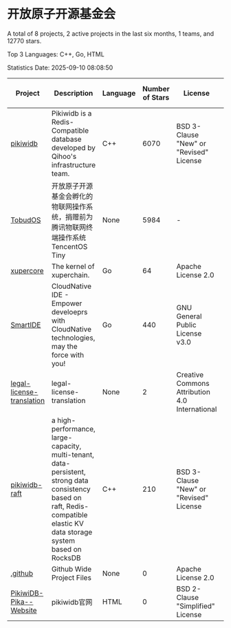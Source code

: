 # 开放原子开源基金会

A total of 8 projects, 2 active projects in the last six months, 1 teams, and 12770 stars.

Top 3 Languages: C++, Go, HTML

Statistics Date: 2025-09-10 08:08:50

| Project | Description | Language | Number of Stars | License | Creation Date | Last Updated Date | Last Pushed Date |
| --- | --- | --- | --- | --- | --- | --- | --- |
| [pikiwidb](https://github.com/OpenAtomFoundation/pikiwidb) | Pikiwidb is a Redis-Compatible database developed by Qihoo's infrastructure team. | C++ | 6070 | BSD 3-Clause "New" or "Revised" License | 2014-11-03 | 2025-09-08 | 2025-09-08 |
| [TobudOS](https://github.com/OpenAtomFoundation/TobudOS) | 开放原子开源基金会孵化的物联网操作系统，捐赠前为腾讯物联网终端操作系统TencentOS Tiny | None | 5984 | - | 2019-08-23 | 2025-09-08 | 2024-02-02 |
| [xupercore](https://github.com/OpenAtomFoundation/xupercore) | The kernel of xuperchain. | Go | 64 | Apache License 2.0 | 2020-08-14 | 2025-09-07 | 2024-05-21 |
| [SmartIDE](https://github.com/OpenAtomFoundation/SmartIDE) | CloudNative IDE - Empower develoeprs with CloudNative technologies, may the force with you! | Go | 440 | GNU General Public License v3.0 | 2021-09-21 | 2025-09-05 | 2023-10-23 |
| [legal-license-translation](https://github.com/OpenAtomFoundation/legal-license-translation) | legal-license-translation | None | 2 | Creative Commons Attribution 4.0 International | 2022-11-10 | 2025-05-08 | 2025-05-08 |
| [pikiwidb-raft](https://github.com/OpenAtomFoundation/pikiwidb-raft) | a high-performance, large-capacity, multi-tenant, data-persistent, strong data consistency based on raft, Redis-compatible elastic KV data storage system based on RocksDB | C++ | 210 | BSD 3-Clause "New" or "Revised" License | 2023-10-11 | 2025-09-07 | 2024-10-31 |
| [.github](https://github.com/OpenAtomFoundation/.github) | Github Wide Project Files | None | 0 | Apache License 2.0 | 2023-11-22 | 2023-11-22 | 2023-11-27 |
| [PikiwiDB-Pika--Website](https://github.com/OpenAtomFoundation/PikiwiDB-Pika--Website) | pikiwidb官网 | HTML | 0 | BSD 2-Clause "Simplified" License | 2024-09-03 | 2024-11-25 | 2024-11-25 |
